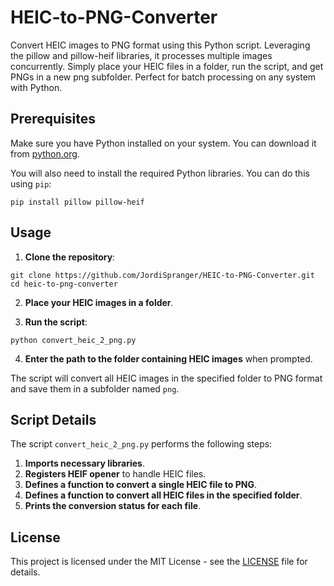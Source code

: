 # HEIC-to-PNG-Converter
Convert HEIC images to PNG format using this Python script. Leveraging the pillow and pillow-heif libraries, it processes multiple images concurrently. Simply place your HEIC files in a folder, run the script, and get PNGs in a new png subfolder. Perfect for batch processing on any system with Python.

## Prerequisites

Make sure you have Python installed on your system. You can download it from [python.org](https://www.python.org/).

You will also need to install the required Python libraries. You can do this using `pip`:
```
pip install pillow pillow-heif
```
## Usage

1. **Clone the repository**:
```
git clone https://github.com/JordiSpranger/HEIC-to-PNG-Converter.git
cd heic-to-png-converter
```

2. **Place your HEIC images in a folder**.

3. **Run the script**:
```
python convert_heic_2_png.py
```

4. **Enter the path to the folder containing HEIC images** when prompted.

The script will convert all HEIC images in the specified folder to PNG format and save them in a subfolder named `png`.

## Script Details

The script `convert_heic_2_png.py` performs the following steps:

1. **Imports necessary libraries**.
2. **Registers HEIF opener** to handle HEIC files.
3. **Defines a function to convert a single HEIC file to PNG**.
4. **Defines a function to convert all HEIC files in the specified folder**.
5. **Prints the conversion status for each file**.

## License

This project is licensed under the MIT License - see the [LICENSE](LICENSE) file for details.
